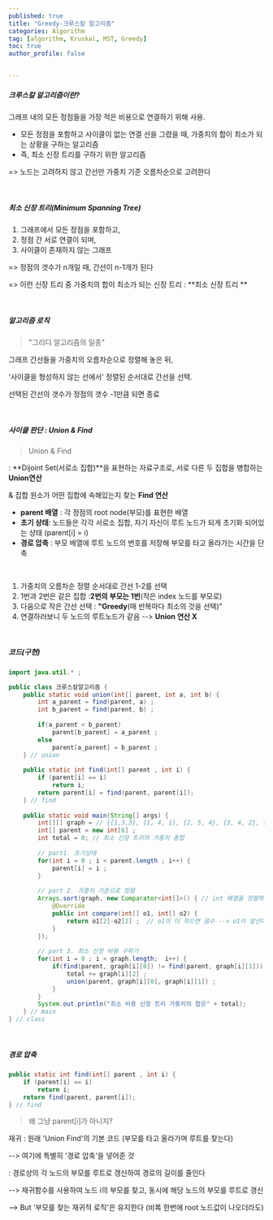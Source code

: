```yaml
---
published: true
title: "Greedy-크루스칼 알고리즘" 
categories: Algorithm 
tag: [algorithm, Kruskal, MST, Greedy] 
toc: true
author_profile: false 


---
```




##### 크루스칼 알고리즘이란? 

그래프 내의 모든 정점들을 가장 적은 비용으로 연결하기 위해 사용.

* 모든 정점을 포함하고 사이클이 없는 연결 선을 그렸을 때, 가중치의 합이 최소가 되는 상황을 구하는 알고리즘 
* 즉, 최소 신장 트리를 구하기 위한 알고리즘

=> 노드는 고려하지 않고 간선만 가중치 기준 오름차순으로 고려한다

<br>



##### 최소 신장 트리(Minimum Spanning Tree)

1) 그래프에서 모든 정점을 포함하고, 
2) 정점 간 서로 연결이 되며,
3) 사이클이 존재하지 않는 그래프 

=> 정점의 갯수가 n개일 때, 간선이 n-1개가 된다 

=> 이런 신장 트리 중 가중치의 합이 최소가 되는 신장 트리 : **최소 신장 트리 **

<br>



##### 알고리즘 로직 

> "그리디 알고리즘의 일종"

그래프 간선들을 가중치의 오름차순으로 정렬해 놓은 뒤,

'사이클을 형성하지 않는 선에서' 정렬된 순서대로 간선을 선택.

선택된 간선의 갯수가 정점의 갯수 -1만큼 되면 종료 

<br>





##### 사이클 판단 : Union & Find

> Union & Find

: **Dijoint Set(서로소 집합)**을 표현하는 자료구조로, 서로 다른 두 집합을 병합하는 **Union연산** 

 & 집합 원소가 어떤 집합에 속해있는지 찾는 **Find 연산**

* **parent 배열** : 각 정점의 root node(부모)를 표현한 배열
* **초기 상태**: 노드들은 각각 서로소 집합, 자기 자신이 루트 노드가 되게 초기화 되어있는 상태 (parent[i] = i) 
* **경로 압축** : 부모 배열에 루트 노드의 번호를 저장해 부모를 타고 올라가는 시간을 단축

<br>

1. 가중치의 오름차순 정렬 순서대로 간선 1-2를 선택 
2. 1번과 2번은 같은 집합 :**2번의 부모는 1번**(작은 index 노드를 부모로)
3. 다음으로 작은 간선 선택 : **"Greedy**(매 반복마다 최소의 것을 선택)"
4. 연결하러보니 두 노드의 루트노드가 같음 --> **Union 연산 X**

<br>







##### 코드(구현)

```java
import java.util.* ; 

public class 크루스칼알고리즘 {
	public static void union(int[] parent, int a, int b) {
		int a_parent = find(parent, a) ; 
		int b_parent = find(parent, b) ;
		
		if(a_parent < b_parent)
			parent[b_parent] = a_parent ; 
		else
			parent[a_parent] = b_parent ; 
	} // union 
	
	public static int find(int[] parent , int i) {
		if (parent[i] == i) 
            return i;
        return parent[i] = find(parent, parent[i]);
	} // find 
	
	public static void main(String[] args) {
		int[][] graph = // {{1,3,3}, {1, 4, 1}, {2, 5, 4}, {3, 4, 2}, {3, 5, 5} , {4, 5, 7}} ; 
		int[] parent = new int[6] ; 
		int total = 0; // 최소 신장 트리의 가중치 총합
		
		// part1. 초기상태
		for(int i = 0 ; i < parent.length ; i++) {
			parent[i] = i ; 
		}
		
		// part 2. 가중치 기준으로 정렬 
		Arrays.sort(graph, new Comparator<int[]>() { // int 배열을 정렬하는 기준을 넣어줌
			@Override
			public int compare(int[] o1, int[] o2) {
				return o1[2]-o2[2] ;  // o1이 더 작으면 음수 --> o1이 앞선다 (오름차순) 
			}
		});
		
		// part 3. 최소 신장 비용 구하기 
		for(int i = 0 ; i < graph.length;  i++) {
			if(find(parent, graph[i][0]) != find(parent, graph[i][1])) {
				total += graph[i][2] ; 
				union(parent, graph[i][0], graph[i][1]) ; 
			}
		}
		System.out.println("최소 비용 신장 트리 가중치의 합은" + total);
	} // main  
} // class 
```

<br>



##### 경로 압축

```java
public static int find(int[] parent , int i) {
	if (parent[i] == i) 
        return i;
    return find(parent, parent[i]);
} // find 
```



> 왜 그냥 parent[i]가 아니지? 

재귀 : 원래 'Union Find'의 기본 코드 (부모를 타고 올라가며 루트를 찾는다) 

--> 여기에 특별히 '경로 압축'을 넣어준 것 

: 경로상의 각 노드의 부모를 루트로 갱신하여 경로의 길이를 줄인다 

--> 재귀함수를 사용하여 노드 i의 부모를 찾고, 동시에 해당 노드의 부모를 루트로 갱신 

--> But '부모를 찾는 재귀적 로직'은 유지한다 (비록 한번에 root 노드값이 나오더라도)  



